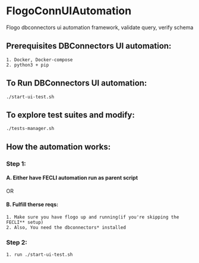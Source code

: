 # FlogoConnUIAutomation
Flogo dbconnectors ui automation framework, validate query, verify schema

## Prerequisites DBConnectors UI automation:
	1. Docker, Docker-compose
	2. python3 + pip

## To Run DBConnectors UI automation:
	./start-ui-test.sh

## To explore test suites and modify:
	./tests-manager.sh


## How the automation works:

### Step 1:
#### A. Either have FECLI automation run as parent script
OR
#### B. Fulfill therse reqs:
	1. Make sure you have flogo up and running(if you're skipping the FECLI** setup)
	2. Also, You need the dbconnectors* installed

### Step 2:
	1. run ./start-ui-test.sh
